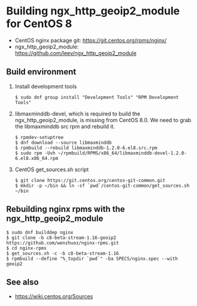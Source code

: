 # Building ngx_http_geoip2_module for CentOS 8

* CentOS nginx package git: https://git.centos.org/rpms/nginx/
* ngx_http_geoip2_module: https://github.com/leev/ngx_http_geoip2_module

## Build environment
1. Install development tools
    ```
    $ sudo dnf group install "Development Tools" "RPM Development Tools"
    ```

2. libmaxminddb-devel, which is required to build the ngx_http_geoip2_module, is missing from CentOS 8.0. We need to grab the libmaxminddb src rpm and rebuild it.
    ```
    $ rpmdev-setuptree
    $ dnf download --source libmaxminddb
    $ rpmbuild --rebuild libmaxminddb-1.2.0-6.el8.src.rpm
    $ sudo rpm -Uvh ~/rpmbuild/RPMS/x86_64/libmaxminddb-devel-1.2.0-6.el8.x86_64.rpm
    ```

3. CentOS get_sources.sh script
    ```
    $ git clone https://git.centos.org/centos-git-common.git
    $ mkdir -p ~/bin && ln -sf `pwd`/centos-git-common/get_sources.sh ~/bin
    ```

## Rebuilding nginx rpms with the ngx_http_geoip2_module
```
$ sudo dnf builddep nginx
$ git clone -b c8-beta-stream-1.16-geoip2 https://github.com/wenzhuoz/nginx-rpms.git
$ cd nginx-rpms
$ get_sources.sh -c -b c8-beta-stream-1.16
$ rpmbuild --define "%_topdir `pwd`" -ba SPECS/nginx.spec --with geoip2
```

## See also
* https://wiki.centos.org/Sources
